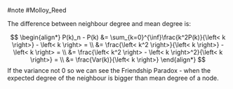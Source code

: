 #note #Molloy_Reed 

The difference between neighbour degree and mean degree is:

$$
\begin{align*}
P(k)_n - P(k) &= \sum_{k=0}^{\inf}\frac{k^2P(k)}{\left< k \right>} - \left< k \right> = \\
&= \frac{\left< k^2 \right>}{\left< k \right>} - \left< k \right> = \\
&= \frac{\left< k^2 \right> - \left< k \right>^2}{\left< k \right>} = \\
&= \frac{Var(k)}{\left< k \right>}
\end{align*}
$$
If the variance not 0 so we can see the Friendship Paradox - when the expected degree of the neighbour is bigger than mean degree of a node.